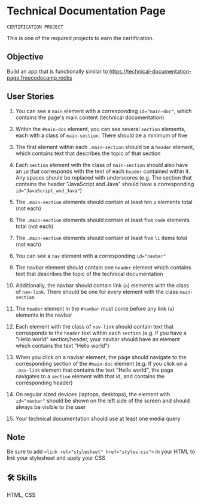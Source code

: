 # Technical Documentation Page

`CERTIFICATION PROJECT`

This is one of the required projects to earn the certification.

## Objective
Build an app that is functionally similar to https://technical-documentation-page.freecodecamp.rocks

## User Stories

1. You can see a `main` element with a corresponding `id="main-doc"`, which contains the page's main content (technical documentation)

2. Within the `#main-doc` element, you can see several `section` elements, each with a class of `main-section`. There should be a minimum of five

3. The first element within each `.main-section` should be a `header` element, which contains text that describes the topic of that section

4. Each `section` element with the class of `main-section` should also have an `id` that corresponds with the text of each `header` contained within it. Any spaces should be replaced with underscores (e.g. The section that contains the header "JavaScript and Java" should have a corresponding `id="JavaScript_and_Java"`)

5. The `.main-section` elements should contain at least ten `p` elements total (not each)

6. The `.main-section` elements should contain at least five `code` elements total (not each)

7. The `.main-section` elements should contain at least five `li` items total (not each)

8. You can see a `nav` element with a corresponding `id="navbar"`

9. The navbar element should contain one `header` element which contains text that describes the topic of the technical documentation

10. Additionally, the navbar should contain link (`a`) elements with the class of `nav-link`. There should be one for every element with the class `main-section`

11. The `header` element in the `#navbar` must come before any link (`a`) elements in the navbar

12. Each element with the class of `nav-link` should contain text that corresponds to the `header` text within each `section` (e.g. if you have a "Hello world" section/header, your navbar should have an element which contains the text "Hello world")

13. When you click on a navbar element, the page should navigate to the corresponding section of the `#main-doc` element (e.g. If you click on a `.nav-link` element that contains the text "Hello world", the page navigates to a `section` element with that id, and contains the corresponding header)

14. On regular sized devices (laptops, desktops), the element with `id="navbar"` should be shown on the left side of the screen and should always be visible to the user

15. Your technical documentation should use at least one media query

## Note
Be sure to add ```<link rel="stylesheet" href="styles.css">``` in your HTML to link your stylesheet and apply your CSS

## 🛠 Skills
HTML, CSS
